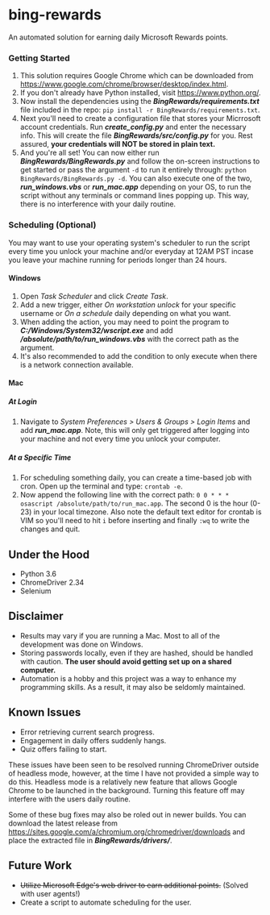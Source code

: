 # bing-rewards
An automated solution for earning daily Microsoft Rewards points. 


### Getting Started
1. This solution requires Google Chrome which can be downloaded from https://www.google.com/chrome/browser/desktop/index.html.
2. If you don't already have Python installed, visit https://www.python.org/. 
3. Now install the dependencies using the *__BingRewards/requirements.txt__* file included in the repo: `pip install -r BingRewards/requirements.txt`.
4. Next you'll need to create a configuration file that stores your Micrrosoft account credentials. Run *__create_config.py__* and enter the necessary info. This will create the file *__BingRewards/src/config.py__* for you. Rest assured, **your credentials will NOT be stored in plain text.**
5. And you're all set! You can now either run *__BingRewards/BingRewards.py__* and follow the on-screen instructions to get started or pass the argument `-d` to run it entirely through: `python BingRewards/BingRewards.py -d`. You can also execute one of the two, *__run_windows.vbs__* or *__run_mac.app__* depending on your OS, to run the script without any terminals or command lines popping up. This way, there is no interference with your daily routine.

### Scheduling (Optional)
You may want to use your operating system's scheduler to run the script every time you unlock your machine and/or everyday at 12AM PST incase you leave your machine running for periods longer than 24 hours.

#### Windows
1. Open *Task Scheduler* and click *Create Task*.
2. Add a new trigger, either *On workstation unlock* for your specific username or *On a schedule* daily depending on what you want. 
3. When adding the action, you may need to point the program to *__C:/Windows/System32/wscript.exe__* and add *__/absolute/path/to/run_windows.vbs__* with the correct path as the argument. 
4. It's also recommended to add the condition to only execute when there is a network connection available.

#### Mac

##### At Login
1. Navigate to *System Preferences > Users & Groups > Login Items* and add *__run_mac.app__*. Note, this will only get triggered after logging into your machine and not every time you unlock your computer.

##### At a Specific Time
1. For scheduling something daily, you can create a time-based job with cron. Open up the terminal and type: `crontab -e`. 
2. Now append the following line with the correct path: `0 0 * * * osascript /absolute/path/to/run_mac.app`. The second 0 is the hour (0-23) in your local timezone. Also note the default text editor for crontab is VIM so you'll need to hit `i` before inserting and finally `:wq` to write the changes and quit.

## Under the Hood
- Python 3.6
- ChromeDriver 2.34
- Selenium

## Disclaimer
- Results may vary if you are running a Mac. Most to all of the development was done on Windows.
- Storing passwords locally, even if they are hashed, should be handled with caution. **The user should avoid getting set up on a shared computer.** 
- Automation is a hobby and this project was a way to enhance my programming skills. As a result, it may also be seldomly maintained. 

## Known Issues
- Error retrieving current search progress.
- Engagement in daily offers suddenly hangs.
- Quiz offers failing to start.

These issues have been seen to be resolved running ChromeDriver outside of headless mode, however, at the time I have not provided a simple way to do this. Headless mode is a relatively new feature that allows Google Chrome to be launched in the background. Turning this feature off may interfere with the users daily routine. 

Some of these bug fixes may also be roled out in newer builds. You can download the latest release from https://sites.google.com/a/chromium.org/chromedriver/downloads and place the extracted file in *__BingRewards/drivers/__*.

## Future Work
- ~~Utilize Microsoft Edge's web driver to earn additional points.~~ (Solved with user agents!)
- Create a script to automate scheduling for the user.

